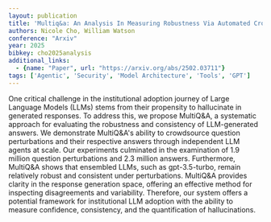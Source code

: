 ```yaml
---
layout: publication
title: 'Multiq&a: An Analysis In Measuring Robustness Via Automated Crowdsourcing Of Question Perturbations And Answers'
authors: Nicole Cho, William Watson
conference: "Arxiv"
year: 2025
bibkey: cho2025analysis
additional_links:
  - {name: "Paper", url: "https://arxiv.org/abs/2502.03711"}
tags: ['Agentic', 'Security', 'Model Architecture', 'Tools', 'GPT']
---
```

One critical challenge in the institutional adoption journey of Large
Language Models (LLMs) stems from their propensity to hallucinate in generated
responses. To address this, we propose MultiQ&A, a systematic approach for
evaluating the robustness and consistency of LLM-generated answers. We
demonstrate MultiQ&A's ability to crowdsource question perturbations and their
respective answers through independent LLM agents at scale. Our experiments
culminated in the examination of 1.9 million question perturbations and 2.3
million answers. Furthermore, MultiQ&A shows that ensembled LLMs, such as
gpt-3.5-turbo, remain relatively robust and consistent under perturbations.
MultiQ&A provides clarity in the response generation space, offering an
effective method for inspecting disagreements and variability. Therefore, our
system offers a potential framework for institutional LLM adoption with the
ability to measure confidence, consistency, and the quantification of
hallucinations.

